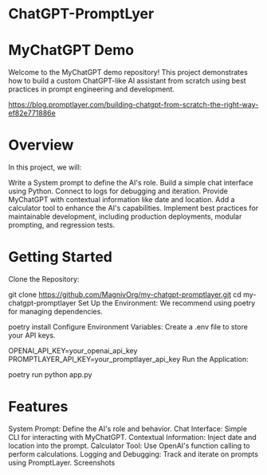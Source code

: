 # ChatGPT-PromptLyer

# MyChatGPT Demo

Welcome to the MyChatGPT demo repository! This project demonstrates how to build a custom ChatGPT-like AI assistant from scratch using best practices in prompt engineering and development.

https://blog.promptlayer.com/building-chatgpt-from-scratch-the-right-way-ef82e771886e

# Overview

In this project, we will:

Write a System prompt to define the AI's role.
Build a simple chat interface using Python.
Connect to logs for debugging and iteration.
Provide MyChatGPT with contextual information like date and location.
Add a calculator tool to enhance the AI's capabilities.
Implement best practices for maintainable development, including production deployments, modular prompting, and regression tests.

# Getting Started

Clone the Repository:

git clone https://github.com/MagnivOrg/my-chatgpt-promptlayer.git
cd my-chatgpt-promptlayer
Set Up the Environment: We recommend using poetry for managing dependencies.

poetry install
Configure Environment Variables: Create a .env file to store your API keys.

OPENAI_API_KEY=your_openai_api_key
PROMPTLAYER_API_KEY=your_promptlayer_api_key
Run the Application:

poetry run python app.py

# Features

System Prompt: Define the AI's role and behavior.
Chat Interface: Simple CLI for interacting with MyChatGPT.
Contextual Information: Inject date and location into the prompt.
Calculator Tool: Use OpenAI's function calling to perform calculations.
Logging and Debugging: Track and iterate on prompts using PromptLayer.
Screenshots




